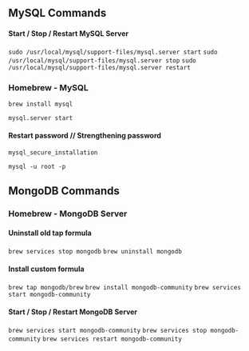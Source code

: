 ## MySQL Commands

#### Start / Stop / Restart MySQL Server
`sudo /usr/local/mysql/support-files/mysql.server start`
`sudo /usr/local/mysql/support-files/mysql.server stop`
`sudo /usr/local/mysql/support-files/mysql.server restart`


### Homebrew - MySQL

`brew install mysql`

`mysql.server start`

#### Restart password // Strengthening password
`mysql_secure_installation`

`mysql -u root -p`


## MongoDB Commands

### Homebrew - MongoDB Server

#### Uninstall old tap formula
`brew services stop mongodb`
`brew uninstall mongodb`

#### Install custom formula
`brew tap mongodb/brew`
`brew install mongodb-community`
`brew services start mongodb-community`


#### Start / Stop / Restart MongoDB Server
`brew services start mongodb-community`
`brew services stop mongodb-community`
`brew services restart mongodb-community`

